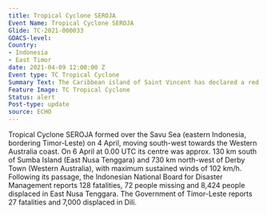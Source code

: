 ```yaml
---
title: Tropical Cyclone SEROJA
Event Name: Tropical Cyclone SEROJA
Glide: TC-2021-000033
GDACS-level: 
Country:
- Indonesia
- East Timor
date: 2021-04-09 12:00:00 Z
Event type: TC Tropical Cyclone
Summary Text: The Caribbean island of Saint Vincent has declared a red alert and issued an evacuation order for northern areas after seismologists warned that the La Soufrière volcano due to La Soufrière Volcano.
Feature Image: TC Tropical Cyclone
Status: alert
Post-type: update
source: ECHO
---
```

Tropical Cyclone SEROJA formed over the Savu Sea (eastern Indonesia, bordering Timor-Leste) on 4 April, moving south-west towards the Western Australia coast. On 6 April at 0.00 UTC its centre was approx. 130 km south of Sumba Island (East Nusa Tenggara) and 730 km north-west of Derby Town (Western Australia), with maximum sustained winds of 102 km/h. Following its passage, the Indonesian National Board for Disaster Management reports 128 fatalities, 72 people missing and 8,424 people displaced in East Nusa Tenggara. The Government of Timor-Leste reports 27 fatalities and 7,000 displaced in Dili.
